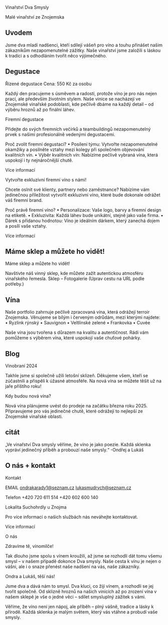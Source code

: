 Vinařství Dva Smysly

Malé vinařství ze Znojemska
## Uvodem
Jsme dva mladí nadšenci, kteří sdílejí vášeň pro víno a touhu přinášet našim zákazníkům nezapomenutelné zážitky. Naše vinařství jsme založili s láskou k tradici a s odhodláním tvořit něco výjimečného. 



## Degustace
Řízené degustace
Cena: 550 Kč za osobu

Každý den pracujeme s úsměvem a radostí, protože víno je pro nás nejen prací, ale především životním stylem. Naše vinice se nacházejí ve Znojemské vinařské podoblasti, kde pečlivě dbáme na každý detail – od výběru hroznů až po finální láhev.


Firemní degustace

Přidejte do svých firemních večírků a teambuildingů nezapomenutelný prvek s našimi profesionálně vedenými degustacemi.

Proč zvolit firemní degustaci?
	•	Posílení týmu: Vytvořte nezapomenutelné okamžiky a posilněte vztahy mezi kolegy při společném objevování kvalitních vín.
	•	Výběr kvalitních vín: Nabízíme pečlivě vybraná vína, která uspokojí i ty nejnáročnější chutě.

Více informací

Vytvořte exkluzivní firemní víno s námi!

Chcete oslnit své klienty, partnery nebo zaměstnance? Nabízíme vám jedinečnou příležitost vytvořit exkluzivní víno, které bude dokonale odrážet váš firemní brand.

Proč právě firemní víno?
	•	Personalizace: Vaše logo, barvy a firemní design na etiketě.
	•	Exkluzivita: Každá láhev bude unikátní, stejně jako vaše firma.
	•	Dárek s přidanou hodnotou: Víno je ideálním dárkem, který zanechá dojem a posílí vaše vztahy.

Více informací




## Máme sklep a můžete ho vidět!
Máme sklep a můžete ho vidět!

Navštivte náš vinný sklep, kde můžete zažít autentickou atmosféru vinařského řemesla.
Sklep – Fotogalerie (Uprav cestu na URL podle potřeby.)

## Vína
Naše portfolio zahrnuje pečlivě zpracovaná vína, která odrážejí terroir Znojemska. Věnujeme se bílým i červeným odrůdám, mezi kterými najdete:
	•	Ryzlink rýnský
	•	Sauvignon
	•	Veltlínské zelené
	•	Frankovka
	•	Cuvée

Naše vína jsou tvořena s důrazem na kvalitu a autentičnost. Rádi vám pomůžeme s výběrem vína, které uspokojí vaše chuťové pohárky.

## Blog
Vinobraní 2024

Takhle jsme si společně užili letošní sklizeň. Děkujeme všem, kteří se zúčastnili a přispěli k úžasné atmosféře. Na nová vína se můžete těšit už na jaře příštího roku!

Kdy budou nová vína?

Nová vína plánujeme uvést do prodeje na začátku března roku 2025. Připravujeme pro vás jedinečné chutě, které odrážejí to nejlepší ze Znojemské vinařské oblasti.

## citát
„Ve vinařství Dva smysly věříme, že víno je jako poezie. Každá sklenka vypráví jedinečný příběh a probouzí naše smysly.“ -Ondřej a Lukáš

## O nás + kontakt
Kontakt

EMAIL
ondrakarady1@seznam.cz
lukasmudrych@seznam.cz

Telefon
+420 720 611 514
+420 602 600 140

Lokalita
Suchohrdly u Znojma

Pro více informací o našich službách nás neváhejte kontaktovat.

Více informací

O nás

Zdravíme tě, vínomilče!

Tak dlouho jsme spolu s vínem kroužili, až jsme se rozhodli dát tomu všemu smysl – v našem případě dokonce Dva smysly. Naše cesta k vínu je nejen o vášni, ale i o snaze přenést naše nadšení na vás, naše zákazníky.

Ondra a Lukáš, těší nás!

Jsme dva a dává nám to smysl. Dva kluci, co žijí vínem, a rozhodli se jej tvořit společně. Od sklizně hroznů na našich vinicích až po zrození vína v našem sklepě je vše o jedné věci – sdílet smysluplný zážitek s vámi.

Věříme, že víno není jen nápoj, ale příběh – plný vášně, tradice a lásky k přírodě. Každá sklenka je malým světem, který vás vtáhne a probudí vaše smysly.
